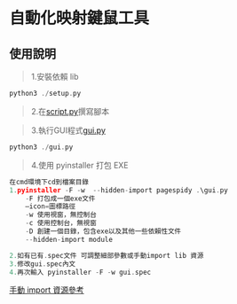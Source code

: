 # 自動化映射鍵鼠工具

## 使用說明

> 1.安裝依賴 lib

```h
python3 ./setup.py
```

> 2.在[script.py](./script.py)撰寫腳本

> 3.執行GUI程式[gui.py](./gui.py)

```h
python3 ./gui.py
```

> 4.使用 pyinstaller 打包 EXE

```h
在cmd環境下cd到檔案目錄
1.pyinstaller -F -w  --hidden-import pagespidy .\gui.py
    -F 打包成一個exe文件
    –icon=圖標路徑
    -w 使用視窗，無控制台
    -c 使用控制台，無視窗
    -D 創建一個目錄，包含exe以及其他一些依賴性文件
    --hidden-import module

2.如有已有.spec文件 可調整細部參數或手動import lib 資源
3.修改gui.spec內文
4.再次輸入 pyinstaller -F -w gui.spec
```

[手動 import 資源參考](https://codingdailyblog.wordpress.com/2018/03/24/python-pyinstaller%E6%89%93%E5%8C%85exe%E4%B8%80%E4%BD%B5%E5%8C%85%E5%90%AB%E7%85%A7%E7%89%87%E6%AA%94%E6%8A%80%E5%B7%A7/)
